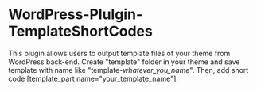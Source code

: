 # WordPress-Plulgin-TemplateShortCodes
This plugin allows users to output template files of your theme from WordPress back-end. Create "template" folder in your theme and save template with name like "template-*whatever_you_name*". Then, add short code [template_part name="your_template_name"].
